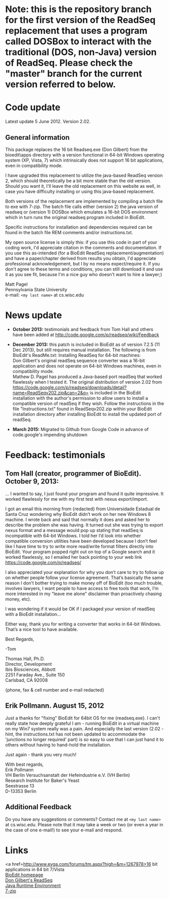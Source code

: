 Note: this is the repository branch for the first version of the ReadSeq replacement that uses a program called DOSBox to interact with the traditional (DOS, non-Java) version of ReadSeq.  Please check the "master" branch for the current version referred to below.
======
Code update
====
Latest update 5 June 2012.  Version 2.02.

General information
----
This package replaces the 16 bit Readseq.exe (Don Gilbert) from the bioedit\apps directory with a version functional in 64-bit Windows operating system (XP, Vista, 7) which intrinsically does not support 16 bit applications, even in compatibility mode.

I have upgraded this replacement to utilize the java-based ReadSeq version 2, which should theoretically be a bit more stable than the old version.  Should you want it, I'll leave the old replacement on this website as well, in case you have difficulty installing or using this java-based replacement.

Both versions of the replacement are implemented by compiling a batch file to exe with 7-zip. The batch file calls either (version 2) the java version of readseq or (version 1) DOSBox which emulates a 16-bit DOS environment which in turn runs the original readseq program included in BioEdit.

Specific instructions for installation and dependencies required can be found in the batch file REM comments and/or instructions.txt.

My open source license is simply this: if you use this code in part of your coding work, I'd appreciate citation in the comments and documentation.  If you use this as-intended (for a BioEdit ReadSeq replacement/augmentation) and have a paper/chapter derived from results you obtain, I'd appreciate professional acknowledgement, but I by no means expect/require it.  If you don't agree to these terms and conditions, you can still download it and use it as you see fit, because I'm a nice guy who doesn't want to hire a lawyer;)

Matt Pagel<br>
Pennsylvania State University<br>
e-mail: `<my last name>` at cs.wisc.edu

News update
====
  * <b>October 2013:</b> testimonials and feedback from Tom Hall and others have been added at http://code.google.com/p/readseq/wiki/Feedback

  * <b>December 2013:</b> this patch is included in BioEdit as of version 7.2.5 (11 Dec 2013), but still requires manual installation. The following is from BioEdit's ReadMe.txt:
   Installing ReadSeq for 64-bit machines:<br>
   Don Gilbert's original readSeq sequence converter was a 16-bit application and does not operate on 64-bit Windows machines, even in compatibility mode.  <br>
   Mathew D. Pagel has produced a Java-based port readSeq that worked flawlessly when I tested it.  The original distribution of version 2.02 from https://code.google.com/p/readseq/downloads/detail?name=ReadSeqv202.zip&can=2&q= is included in the BioEdit installation with the author's permission to allow users to install a compatible version of readSeq if they wish.  Follow the instructions in the file "Instructions.txt" found in ReadSeqv202.zip within your BioEdit installation directory after installing BioEdit to install the updated port of readSeq.

  * <b>March 2015:</b> Migrated to Github from Google Code in advance of code.google's impending shutdown

Feedback: testimonials
====
<b>Tom Hall</b> (creator, programmer of BioEdit). October 9, 2013:
----

 ...
 I wanted to say, I just found your program and found it quite impressive.  It worked flawlessly for me with my first test with nexus export/import.

 I got an email this morning from {redacted} from Universidade Estadual de Santa Cruz wondering why BioEdit didn’t work on her new Windows 8 machine.  I wrote back and said that normally it does and asked her to describe the problem she was having.  It turned out she was trying to export nexus format and a message would pop up stating that readSeq is incompatible with 64-bit Windows.  I told her I’d look into whether compatible conversion utilities have been developed because I don’t feel like I have time to try to write more read/write format filters directly into BioEdit.  Your program popped right out on top of a Google search and it worked flawlessly, so I emailed her back pointing to your web link https://code.google.com/p/readseq/

 I also appreciated your explanation for why you don’t care to try to follow up on whether people follow your license agreement.  That’s basically the same reason I don’t bother trying to make money off of BioEdit (too much trouble, involves lawyers, I want people to have access to free tools that work, I’m more interested in my “leave me alone” disclaimer than proactively chasing money, etc).

 I was wondering if it would be OK if I packaged your version of readSeq with a BioEdit installation...

 Either way, thank you for writing a converter that works in 64-bit Windows.  That’s a nice tool to have available.

 
 Best Regards,

 -Tom
 
 Thomas Hall, Ph.D.<br>
 Director, Development<br>
 Ibis Biosciences, Abbott<br>
 2251 Faraday Ave., Suite 150<br>
 Carlsbad, CA 92008<br>

 {phone, fax & cell number and e-mail redacted}


Erik Pollmann. August 15, 2012
----
 Just a thanks for "fixing" BioEdit for 64bit OS for me {readseq.exe}. I can't really state how deeply grateful I am - running BioEdit in a virtual machine on my Win7 system really was a pain. And especially the last version (2.02 - hint, the instructions.txt has not been updated to accommodate the 'junctions no longer required' part) is so easy to use that I can just hand it to others without having to hand-hold the installation.

 Just again - thank you very much!

 With best regards,<br>
 Erik Pollmann<br>
 VH Berlin Versuchsanstalt der Hefeindustrie e.V. (VH Berlin)<br>
 Research Institute for Baker's Yeast<br>
 Seestrasse 13<br>
 D-13353 Berlin

Additional Feedback
----
Do you have any suggestions or comments?  Contact me at `<my last name>` at cs.wisc.edu.  Please note that it may take a week or two (or even a year in the case of one e-mail!) to see your e-mail and respond.

Links
====
<a href=http://www.evga.com/forums/tm.aspx?high=&m=1267978>16 bit applications in 64 bit 7/Vista</a><br />
<a href=http://www.mbio.ncsu.edu/bioedit/bioedit.html>BioEdit homepage</a><br />
<a href=http://iubio.bio.indiana.edu/soft/molbio/readseq/>Don Gilbert's ReadSeq</a><br />
<a href=http://www.oracle.com/technetwork/java/javase/downloads/jre-7u3-download-1501631.html>Java Runtime Environment</a><br />
<a href=http://www.7-zip.org/>7-zip</a><br />
